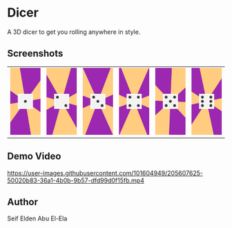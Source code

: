 # Dicer
A 3D dicer to get you rolling anywhere in style.

## Screenshots
<table>
  <tr>
    <td>
      <img src="screenshots/1.jpeg">
    </td>
    <td>
      <img src="screenshots/2.jpeg">
    </td>
    <td>
      <img src="screenshots/3.jpeg">
    </td>
    <td>
      <img src="screenshots/4.jpeg">
    </td>
    <td>
      <img src="screenshots/5.jpeg">
    </td>
    <td>
      <img src="screenshots/6.jpeg">
    </td>
  </tr>
</table>

## Demo Video
https://user-images.githubusercontent.com/101604949/205607625-50020b83-36a1-4b0b-9b57-dfd99d0f15fb.mp4

## Author
Seif Elden Abu El-Ela
